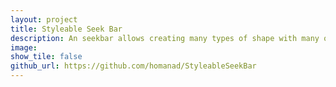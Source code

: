 ```yaml
---
layout: project
title: Styleable Seek Bar
description: An seekbar allows creating many types of shape with many options.
image:
show_tile: false
github_url: https://github.com/homanad/StyleableSeekBar
---
```

